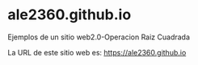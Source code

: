 # ale2360.github.io
Ejemplos de un sitio web2.0-Operacion Raiz Cuadrada

La URL de este sitio web es:
https://ale2360.github.io

